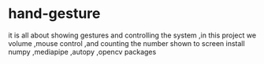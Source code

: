 # hand-gesture
it is all about showing gestures and controlling the system ,in this project we volume ,mouse control ,and counting the number shown to screen
install numpy ,mediapipe ,autopy ,opencv packages
